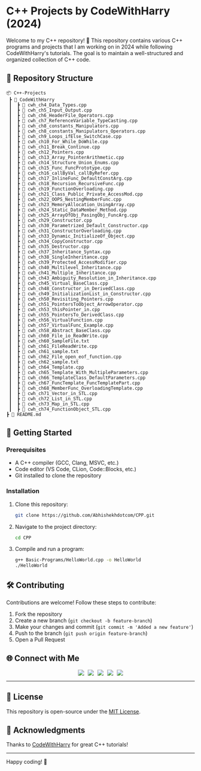 # C++ Projects by CodeWithHarry (2024)

Welcome to my C++ repository! 🚀 This repository contains various C++ programs and projects that I am working on in 2024 while following CodeWithHarry's tutorials. The goal is to maintain a well-structured and organized collection of C++ code.

## 📂 Repository Structure
```
📦 C++-Projects
 ┣ 📂 CodeWithHarry
 ┃  ┣ 📜 cwh_ch4_Data_Types.cpp
 ┃  ┣ 📜 cwh_ch5_Input_Output.cpp
 ┃  ┣ 📜 cwh_ch6_HeaderFile_Operators.cpp
 ┃  ┣ 📜 cwh_ch7_ReferenceVariable_TypeCasting.cpp
 ┃  ┣ 📜 cwh_ch8_constants_Manipulators.cpp
 ┃  ┣ 📜 cwh_ch8_constants_Manipulators_Operators.cpp
 ┃  ┣ 📜 cwh_ch9_Loops_ifElse_SwitchCase.cpp
 ┃  ┣ 📜 cwh_ch10_For_While_DoWhile.cpp
 ┃  ┣ 📜 cwh_ch11_Break_Continue.cpp
 ┃  ┣ 📜 cwh_ch12_Pointers.cpp
 ┃  ┣ 📜 cwh_ch13_Array_PointerArithmetic.cpp
 ┃  ┣ 📜 cwh_ch14_Structure_Union_Enums.cpp
 ┃  ┣ 📜 cwh_ch15_Func_FuncPrototype.cpp
 ┃  ┣ 📜 cwh_ch16_callByVal_callByRefer.cpp
 ┃  ┣ 📜 cwh_ch17_InlineFunc_DefaultConstArg.cpp
 ┃  ┣ 📜 cwh_ch18_Recursion_RecursiveFunc.cpp
 ┃  ┣ 📜 cwh_ch19_FunctionOverloading.cpp
 ┃  ┣ 📜 cwh_ch21_Class_Public_Private_AccessMod.cpp
 ┃  ┣ 📜 cwh_ch22_OOPS_NestingMemberFunc.cpp
 ┃  ┣ 📜 cwh_ch23_MemoryAllocation_UsingArray.cpp
 ┃  ┣ 📜 cwh_ch24_Static_DataMember_Method.cpp
 ┃  ┣ 📜 cwh_ch25_ArrayOfObj_PasingObj_FuncArg.cpp
 ┃  ┣ 📜 cwh_ch29_Constructor.cpp
 ┃  ┣ 📜 cwh_ch30_Parametrized_Default_Constructor.cpp
 ┃  ┣ 📜 cwh_ch31_ConstructorOverloading.cpp
 ┃  ┣ 📜 cwh_ch33_Dynamic_InitializeOf_Object.cpp
 ┃  ┣ 📜 cwh_ch34_CopyConstructor.cpp
 ┃  ┣ 📜 cwh_ch35_Destructor.cpp
 ┃  ┣ 📜 cwh_ch37_Inheritance_Syntax.cpp
 ┃  ┣ 📜 cwh_ch38_SingleInheritance.cpp
 ┃  ┣ 📜 cwh_ch39_Protected_AccessModifier.cpp
 ┃  ┣ 📜 cwh_ch40_Multilevel_Inheritance.cpp
 ┃  ┣ 📜 cwh_ch41_Multiple_Inheritance.cpp
 ┃  ┣ 📜 cwh_ch43_Ambiguity_Resolution_in_Inheritance.cpp
 ┃  ┣ 📜 cwh_ch45_Virtual_BaseClass.cpp
 ┃  ┣ 📜 cwh_ch48_Constructor_in_DerivedClass.cpp
 ┃  ┣ 📜 cwh_ch49_InitializationList_in_Constructor.cpp
 ┃  ┣ 📜 cwh_ch50_Revisiting_Pointers.cpp
 ┃  ┣ 📜 cwh_ch51_PointersToObject_ArrowOperator.cpp
 ┃  ┣ 📜 cwh_ch53_thisPointer_in.cpp
 ┃  ┣ 📜 cwh_ch55_PointersTo_DerivedClass.cpp
 ┃  ┣ 📜 cwh_ch56_VirtualFunction.cpp
 ┃  ┣ 📜 cwh_ch57_VirtualFunc_Example.cpp
 ┃  ┣ 📜 cwh_ch58_Abstract_BaseClass.cpp
 ┃  ┣ 📜 cwh_ch60_File_io_ReadWrite.cpp
 ┃  ┣ 📜 cwh_ch60_SampleFile.txt
 ┃  ┣ 📜 cwh_ch61_FileReadWrite.cpp
 ┃  ┣ 📜 cwh_ch61_sample.txt
 ┃  ┣ 📜 cwh_ch62_File_open_eof_function.cpp
 ┃  ┣ 📜 cwh_ch62_sample.txt
 ┃  ┣ 📜 cwh_ch64_Template.cpp
 ┃  ┣ 📜 cwh_ch65_Template_With_MultipleParameters.cpp
 ┃  ┣ 📜 cwh_ch66_TemplateClass_DefaultParameters.cpp
 ┃  ┣ 📜 cwh_ch67_FuncTemplate_FuncTemplatePart.cpp
 ┃  ┣ 📜 cwh_ch68_MemberFunc_OverloadingTemplate.cpp
 ┃  ┣ 📜 cwh_ch71_Vector_in_STL.cpp
 ┃  ┣ 📜 cwh_ch72_List_in_STL.cpp
 ┃  ┣ 📜 cwh_ch73_Map_in_STL.cpp
 ┃  ┣ 📜 cwh_ch74_FunctionObject_STL.cpp
┣ 📜 README.md
```

## 🚀 Getting Started

### Prerequisites
- A C++ compiler (GCC, Clang, MSVC, etc.)
- Code editor (VS Code, CLion, Code::Blocks, etc.)
- Git installed to clone the repository

### Installation
1. Clone this repository:
   ```sh
   git clone https://github.com/Abhishekhdotcom/CPP.git
   ```
2. Navigate to the project directory:
   ```sh
   cd CPP
   ```
3. Compile and run a program:
   ```sh
   g++ Basic-Programs/HelloWorld.cpp -o HelloWorld
   ./HelloWorld
   ```

## 🛠 Contributing
Contributions are welcome! Follow these steps to contribute:
1. Fork the repository
2. Create a new branch (`git checkout -b feature-branch`)
3. Make your changes and commit (`git commit -m 'Added a new feature'`)
4. Push to the branch (`git push origin feature-branch`)
5. Open a Pull Request

## 🌐 Connect with Me

<div align="center" style="display: flex; flex-wrap: wrap; justify-content: center; gap: 10px;">
  <a href="mailto:abhishekhkumar1516@gmail.com" target="_blank"><img src="https://img.shields.io/badge/Email-D14836?style=for-the-badge&logo=gmail&logoColor=white"></a>
  <a href="https://x.com/Abhishekhdotcom" target="_blank"><img src="https://img.shields.io/badge/Twitter-1DA1F2?style=for-the-badge&logo=twitter&logoColor=white"></a>
  <a href="https://www.linkedin.com/in/Abhishekhdotcom" target="_blank"><img src="https://img.shields.io/badge/LinkedIn-0077B5?style=for-the-badge&logo=linkedin&logoColor=white"></a>
  <a href="https://abhishekhdotcom.github.io/Abhishekh_Portfolio" target="_blank"><img src="https://img.shields.io/badge/Portfolio-24292e?style=for-the-badge&logo=react&logoColor=white"></a>
  <a href="https://www.instagram.com/Abhishekhdotcom" target="_blank"><img src="https://img.shields.io/badge/Instagram-E4405F?style=for-the-badge&logo=instagram&logoColor=white"></a>
</div>

---

## 📜 License
This repository is open-source under the [MIT License](LICENSE).

## 📢 Acknowledgments
Thanks to [CodeWithHarry](https://www.codewithharry.com/) for great C++ tutorials!

---
Happy coding! 🎯
